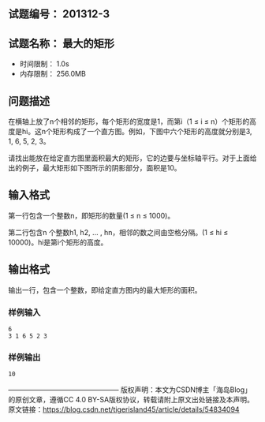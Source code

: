 ## 试题编号：	201312-3
## 试题名称：	最大的矩形
- 时间限制：	1.0s
- 内存限制：	256.0MB
## 问题描述
在横轴上放了n个相邻的矩形，每个矩形的宽度是1，而第i（1 ≤ i ≤ n）个矩形的高度是hi。这n个矩形构成了一个直方图。例如，下图中六个矩形的高度就分别是3, 1, 6, 5, 2, 3。

请找出能放在给定直方图里面积最大的矩形，它的边要与坐标轴平行。对于上面给出的例子，最大矩形如下图所示的阴影部分，面积是10。
## 输入格式
第一行包含一个整数n，即矩形的数量(1 ≤ n ≤ 1000)。

第二行包含n 个整数h1, h2, … , hn，相邻的数之间由空格分隔。(1 ≤ hi ≤ 10000)。hi是第i个矩形的高度。
## 输出格式
输出一行，包含一个整数，即给定直方图内的最大矩形的面积。
### 样例输入
```
6
3 1 6 5 2 3
```
### 样例输出
```
10
```
————————————————
版权声明：本文为CSDN博主「海岛Blog」的原创文章，遵循CC 4.0 BY-SA版权协议，转载请附上原文出处链接及本声明。
原文链接：https://blog.csdn.net/tigerisland45/article/details/54834094

<!--stackedit_data:
eyJoaXN0b3J5IjpbLTE4NzIzMzUxNTYsLTE4NjA0ODMwNjhdfQ
==
-->